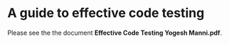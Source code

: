 # A guide to effective code testing

  Please see the the document **Effective Code Testing Yogesh Manni.pdf**.
  

